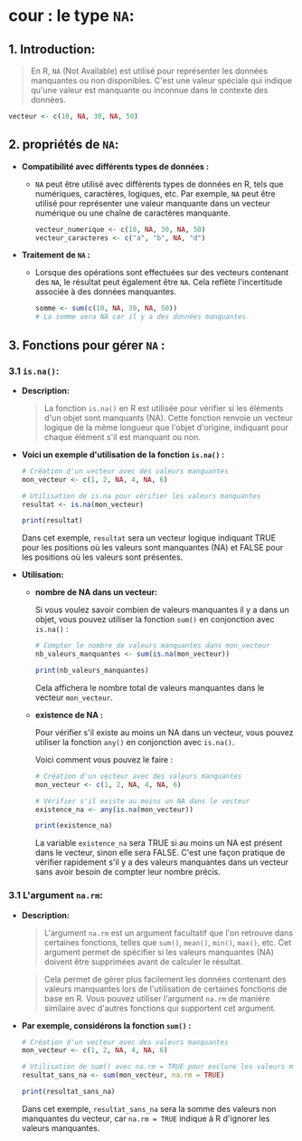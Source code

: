 # cour : **le type ``NA``:**



## 1. **Introduction:**
   
>En R, `NA` (Not Available) est utilisé pour représenter les données manquantes ou non disponibles. C'est une valeur spéciale qui indique qu'une valeur est manquante ou inconnue dans le contexte des données. 


   ```R
   vecteur <- c(10, NA, 30, NA, 50)
   ```

## 2. **propriétés de ``NA``:**


- **Compatibilité avec différents types de données :** 

   - `NA` peut être utilisé avec différents types de données en R, tels que numériques, caractères, logiques, etc. Par exemple, `NA` peut être utilisé pour représenter une valeur manquante dans un vecteur numérique ou une chaîne de caractères manquante.

      ```R
      vecteur_numerique <- c(10, NA, 30, NA, 50)
      vecteur_caracteres <- c("a", "b", NA, "d")
      ```

- **Traitement de `NA` :** 
   
   - Lorsque des opérations sont effectuées sur des vecteurs contenant des `NA`, le résultat peut également être `NA`. Cela reflète l'incertitude associée à des données manquantes.

      ```R
      somme <- sum(c(10, NA, 30, NA, 50))
      # La somme sera NA car il y a des données manquantes
      ```


## 3. **Fonctions pour gérer `NA` :** 


### 3.1 **`is.na()`:**

- **Description:**

   >La fonction `is.na()` en R est utilisée pour vérifier si les éléments d'un objet sont manquants (NA). Cette fonction renvoie un vecteur logique de la même longueur que l'objet d'origine, indiquant pour chaque élément s'il est manquant ou non.


- **Voici un exemple d'utilisation de la fonction `is.na()` :**

   ```R
   # Création d'un vecteur avec des valeurs manquantes
   mon_vecteur <- c(1, 2, NA, 4, NA, 6)

   # Utilisation de is.na pour vérifier les valeurs manquantes
   resultat <- is.na(mon_vecteur)

   print(resultat)
   ```

   Dans cet exemple, `resultat` sera un vecteur logique indiquant TRUE pour les positions où les valeurs sont manquantes (NA) et FALSE pour les positions où les valeurs sont présentes.

- **Utilisation:**

   - **nombre de NA dans un vecteur:**

      Si vous voulez savoir combien de valeurs manquantes il y a dans un objet, vous pouvez utiliser la fonction `sum()` en conjonction avec `is.na()` :

      ```R
      # Compter le nombre de valeurs manquantes dans mon_vecteur
      nb_valeurs_manquantes <- sum(is.na(mon_vecteur))

      print(nb_valeurs_manquantes)
      ```

      Cela affichera le nombre total de valeurs manquantes dans le vecteur `mon_vecteur`.

   - **existence de NA :**

      Pour vérifier s'il existe au moins un NA dans un vecteur, vous pouvez utiliser la fonction `any()` en conjonction avec `is.na()`.

      Voici comment vous pouvez le faire :

      ```R
      # Création d'un vecteur avec des valeurs manquantes
      mon_vecteur <- c(1, 2, NA, 4, NA, 6)

      # Vérifier s'il existe au moins un NA dans le vecteur
      existence_na <- any(is.na(mon_vecteur))

      print(existence_na)
      ```

      La variable `existence_na` sera TRUE si au moins un NA est présent dans le vecteur, sinon elle sera FALSE. C'est une façon pratique de vérifier rapidement s'il y a des valeurs manquantes dans un vecteur sans avoir besoin de compter leur nombre précis.

   

### 3.1 **L'argument ``na.rm``:**

- **Description:**

   >L'argument `na.rm` est  un argument facultatif que l'on retrouve dans certaines fonctions, telles que `sum()`, `mean()`, `min()`, `max()`, etc. Cet argument permet de spécifier si les valeurs manquantes (NA) doivent être supprimées avant de calculer le résultat.

   >Cela permet de gérer plus facilement les données contenant des valeurs manquantes lors de l'utilisation de certaines fonctions de base en R. Vous pouvez utiliser l'argument `na.rm` de manière similaire avec d'autres fonctions qui supportent cet argument.

- **Par exemple, considérons la fonction `sum()` :**

   ```R
   # Création d'un vecteur avec des valeurs manquantes
   mon_vecteur <- c(1, 2, NA, 4, NA, 6)

   # Utilisation de sum() avec na.rm = TRUE pour exclure les valeurs manquantes
   resultat_sans_na <- sum(mon_vecteur, na.rm = TRUE)

   print(resultat_sans_na)
   ```

   Dans cet exemple, `resultat_sans_na` sera la somme des valeurs non manquantes du vecteur, car `na.rm = TRUE` indique à R d'ignorer les valeurs manquantes.


